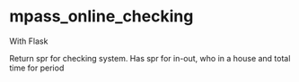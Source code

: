 # mpass_online_checking
With Flask

Return spr for checking system. Has spr for in-out, who in a house and total time for period

